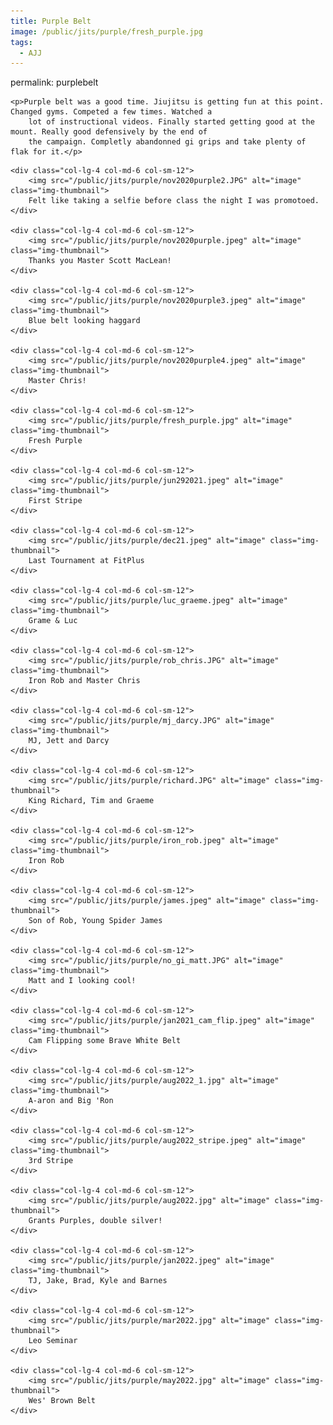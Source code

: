 ```yaml
---
title: Purple Belt
image: /public/jits/purple/fresh_purple.jpg
tags:
  - AJJ
---
```


permalink: purplebelt


<div class="row align-items-center pb-3">

    <p>Purple belt was a good time. Jiujitsu is getting fun at this point. Changed gyms. Competed a few times. Watched a
        lot of instructional videos. Finally started getting good at the mount. Really good defensively by the end of
        the campaign. Completly abandonned gi grips and take plenty of flak for it.</p>

</div>

<div class="row">

    <div class="col-lg-4 col-md-6 col-sm-12">
        <img src="/public/jits/purple/nov2020purple2.JPG" alt="image" class="img-thumbnail">
        Felt like taking a selfie before class the night I was promotoed.
    </div>

    <div class="col-lg-4 col-md-6 col-sm-12">
        <img src="/public/jits/purple/nov2020purple.jpeg" alt="image" class="img-thumbnail">
        Thanks you Master Scott MacLean!
    </div>

    <div class="col-lg-4 col-md-6 col-sm-12">
        <img src="/public/jits/purple/nov2020purple3.jpeg" alt="image" class="img-thumbnail">
        Blue belt looking haggard
    </div>

    <div class="col-lg-4 col-md-6 col-sm-12">
        <img src="/public/jits/purple/nov2020purple4.jpeg" alt="image" class="img-thumbnail">
        Master Chris!
    </div>

    <div class="col-lg-4 col-md-6 col-sm-12">
        <img src="/public/jits/purple/fresh_purple.jpg" alt="image" class="img-thumbnail">
        Fresh Purple
    </div>

    <div class="col-lg-4 col-md-6 col-sm-12">
        <img src="/public/jits/purple/jun292021.jpeg" alt="image" class="img-thumbnail">
        First Stripe
    </div>

    <div class="col-lg-4 col-md-6 col-sm-12">
        <img src="/public/jits/purple/dec21.jpeg" alt="image" class="img-thumbnail">
        Last Tournament at FitPlus
    </div>

    <div class="col-lg-4 col-md-6 col-sm-12">
        <img src="/public/jits/purple/luc_graeme.jpeg" alt="image" class="img-thumbnail">
        Grame & Luc
    </div>

    <div class="col-lg-4 col-md-6 col-sm-12">
        <img src="/public/jits/purple/rob_chris.JPG" alt="image" class="img-thumbnail">
        Iron Rob and Master Chris
    </div>

    <div class="col-lg-4 col-md-6 col-sm-12">
        <img src="/public/jits/purple/mj_darcy.JPG" alt="image" class="img-thumbnail">
        MJ, Jett and Darcy
    </div>

    <div class="col-lg-4 col-md-6 col-sm-12">
        <img src="/public/jits/purple/richard.JPG" alt="image" class="img-thumbnail">
        King Richard, Tim and Graeme
    </div>

    <div class="col-lg-4 col-md-6 col-sm-12">
        <img src="/public/jits/purple/iron_rob.jpeg" alt="image" class="img-thumbnail">
        Iron Rob
    </div>

    <div class="col-lg-4 col-md-6 col-sm-12">
        <img src="/public/jits/purple/james.jpeg" alt="image" class="img-thumbnail">
        Son of Rob, Young Spider James
    </div>

    <div class="col-lg-4 col-md-6 col-sm-12">
        <img src="/public/jits/purple/no_gi_matt.JPG" alt="image" class="img-thumbnail">
        Matt and I looking cool!
    </div>

    <div class="col-lg-4 col-md-6 col-sm-12">
        <img src="/public/jits/purple/jan2021_cam_flip.jpeg" alt="image" class="img-thumbnail">
        Cam Flipping some Brave White Belt
    </div>

    <div class="col-lg-4 col-md-6 col-sm-12">
        <img src="/public/jits/purple/aug2022_1.jpg" alt="image" class="img-thumbnail">
        A-aron and Big 'Ron
    </div>

    <div class="col-lg-4 col-md-6 col-sm-12">
        <img src="/public/jits/purple/aug2022_stripe.jpeg" alt="image" class="img-thumbnail">
        3rd Stripe
    </div>

    <div class="col-lg-4 col-md-6 col-sm-12">
        <img src="/public/jits/purple/aug2022.jpg" alt="image" class="img-thumbnail">
        Grants Purples, double silver!
    </div>

    <div class="col-lg-4 col-md-6 col-sm-12">
        <img src="/public/jits/purple/jan2022.jpeg" alt="image" class="img-thumbnail">
        TJ, Jake, Brad, Kyle and Barnes 
    </div>

    <div class="col-lg-4 col-md-6 col-sm-12">
        <img src="/public/jits/purple/mar2022.jpg" alt="image" class="img-thumbnail">
        Leo Seminar
    </div>

    <div class="col-lg-4 col-md-6 col-sm-12">
        <img src="/public/jits/purple/may2022.jpg" alt="image" class="img-thumbnail">
        Wes' Brown Belt
    </div>

</div>